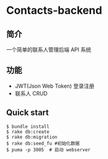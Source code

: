 # Contacts-backend 

## 简介
一个简单的联系人管理后端 API 系统

## 功能
- JWT(Json Web Token) 登录注册
- 联系人 CRUD

## Quick start

```
$ bundle install
$ rake db:create
$ rake db:migration
$ rake db:seed_fu #初始化数据
$ puma -p 3005  # 启动 webserver
```